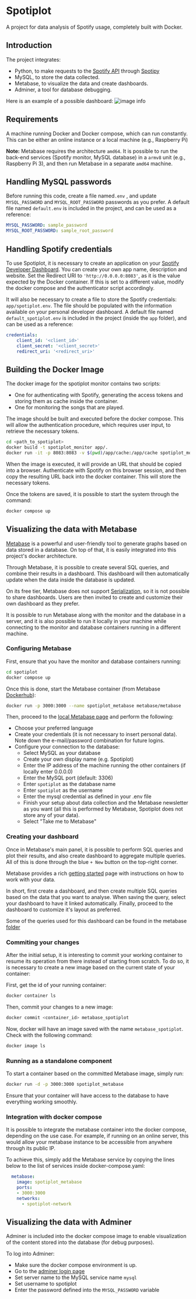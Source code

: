 # Spotiplot

A project for data analysis of Spotify usage, completely built with Docker.

## Introduction

The project integrates:

- Python, to make requests to the [Spotify API](https://developer.spotify.com/documentation/web-api) through [Spotipy](https://spotipy.readthedocs.io/)
- MySQL, to store the data collected.
- Metabase, to visualize the data and create dashboards.
- Adminer, a tool for database debugging.

Here is an example of a possible dashboard:
![image info](./docs/dashboard_example.png)

## Requirements

A machine running Docker and Docker compose, which can run constantly. This can be either an online instance or a local machine (e.g., Raspberry Pi)

**Note:** Metabase requires the architecture `amd64`. It is possible to run the back-end services (Spotify monitor, MySQL database) in a `armv8` unit (e.g., Raspberry Pi 3), and then run Metabase in a separate `amd64` machine.

## Handling MySQL passwords

Before running this code, create a file named`.env` , and update `MYSQL_PASSWORD` and `MYSQL_ROOT_PASSWORD` passwords as you prefer. A default file named `default.env` is included in the project, and can be used as a reference:

```yaml
MYSQL_PASSWORD: sample_password
MYSQL_ROOT_PASSWORD: sample_root_password
```

## Handling Spotify credentials

To use Spotiplot, it is necessary to create an application on your [Spotify Developer Dashboard](https://developer.spotify.com/dashboard). You can create your own app name, description and website. Set the Redirect URI to `'http://0.0.0.0:8083'`, as it is the value expected by the Docker container. If this is set to a different value, modify the docker compose and the authenticator script accordingly.

It will also be necessary to create a file to store the Spotify credentials: `app/spotiplot.env`. The file should be populated with the information available on your personal developer dashboard. A default file named `default_spotiplot.env` is included in the project (inside the `app` folder), and can be used as a reference:

```yaml
credentials:
    client_id: '<client_id>' 
    client_secret: '<client_secret>' 
    redirect_uri: '<redirect_uri>'

```

## Building the Docker Image

The docker image for the spotiplot monitor contains two scripts:

- One for authenticating with Spotify, generating the access tokens and storing them as cache inside the container.
- One for monitoring the songs that are played.

The image should be built and executed before the docker compose. This will allow the authentication procedure, which requires user input, to retrieve the necessary tokens.

```sh
cd <path_to_spotiplot>
docker build -t spotiplot_monitor app/.
docker run -it -p 8083:8083 -v $(pwd)/app/cache:/app/cache spotiplot_monitor
```

When the image is executed, it will provide an URL that should be copied into a browser. Authenticate with Spotify on this browser session, and then copy the resulting URL back into the docker container. This will store the necessary tokens.

Once the tokens are saved, it is possible to start the system through the command:

```sh
docker compose up
```

## Visualizing the data with Metabase

[Metabase](https://www.metabase.com/) is a powerful and user-friendly tool to generate graphs based on data stored in a database. On top of that, it is easily integrated into this project's docker architecture.

Through Metabase, it is possible to create several SQL queries, and combine their results in a dashboard. This dashboard will then automatically update when the data inside the database is updated.

On its free tier, Metabase does not support [Serialization](https://www.metabase.com/docs/latest/installation-and-operation/serialization), so it is not possible to share dashboards. Users are then invited to create and customize their own dashboard as they prefer.

It is possible to run Metabase along with the monitor and the database in a server, and it is also possible to run it locally in your machine while connecting to the monitor and database containers running in a different machine.

### Configuring Metabase

First, ensure that you have the monitor and database containers running:

```sh
cd spotiplot
docker compose up
```

Once this is done, start the Metabase container (from Metabase [Dockerhub](https://hub.docker.com/r/metabase/metabase/tags)):

```sh
docker run -p 3000:3000 --name spotiplot_metabase metabase/metabase
```

Then, proceed to the [local Metabase page](http://0.0.0.0:3000) and perform the following:

- Choose your preferred language
- Create your credentials (it is not necessary to insert personal data). Note down the e-mail/password combination for future logins.
- Configure your connection to the database:
  - Select MySQL as your database
  - Create your own display name  (e.g. Spotiplot)
  - Enter the IP address of the machine running the other containers (if locally enter 0.0.0.0)
  - Enter the MySQL port (default: 3306)
  - Enter `spotiplot` as the database name
  - Enter `spotiplot` as the username
  - Enter the mysql credential as defined in your .env file
  - Finish your setup about data collection and the Metabase newsletter as you want (all this is performed by Metabase, Spotiplot does not store any of your data).
  - Select "Take me to Metabase"

### Creating your dashboard

Once in Metabase's main panel, it is possible to perform SQL queries and plot their results, and also create dashboard to aggregate multiple queries. All of this is done through the blue `+ New` button on the top-right corner.

Metabase provides a rich [getting started](https://www.metabase.com/learn/getting-started/introduction) page with instructions on how to work with your data.

In short, first create a dashboard, and then create multiple SQL queries based on the data that you want to analyse. When saving the query, select your dashboard to have it linked automatically. Finally, proceed to the dashboard to customize it's layout as preferred.

Some of the queries used for this dashboard can be found in the metabase [folder](./metabase)

### Commiting your changes

After the initial setup, it is interesting to commit your working container to resume its operation from there instead of starting from scratch. To do so, it is necessary to create a new image based on the current state of your container:

First, get the id of your running container:

```sh
docker container ls
```

Then, commit your changes to a new image:

```sh
docker commit <container_id> metabase_spotiplot
```

Now, docker will have an image saved with the name `metabase_spotiplot`. Check with the following command:

```sh
docker image ls
```

### Running as a standalone component

To start a container based on the committed Metabase image, simply run:

```sh
docker run -d -p 3000:3000 spotiplot_metabase
```

Ensure that your container will have access to the database to have everything working smoothly.

### Integration with docker compose

It is possible to integrate the metabase container into the docker compose, depending on the use case. For example, if running on an online server, this would allow your metabase instance to be accessible from anywhere through its public IP.

To achieve this, simply add the Metabase service by copying the lines below to the list of services inside docker-compose.yaml:

```yaml
  metabase:
    image: spotiplot_metabase
    ports:
    - 3000:3000
    networks:
      - spotiplot-network
```

## Visualizing the data with Adminer

Adminer is included into the docker compose image to enable visualization of the content stored into the database (for debug purposes).

To log into Adminer:

- Make sure the docker compose environment is up.
- Go to the [adminer login page](http://<host_ip>:9090)
- Set server name to the MySQL service name `mysql`
- Set username to spotiplot
- Enter the password defined into the `MYSQL_PASSWORD` variable
